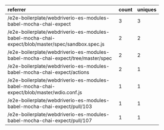 | referrer                                                                                         | count | uniques |
| :----------------------------------------------------------------------------------------------- | :---- | :------ |
| /e2e-boilerplate/webdriverio-es-modules-babel-mocha-chai-expect                                  | 3     | 3       |
| /e2e-boilerplate/webdriverio-es-modules-babel-mocha-chai-expect/blob/master/spec/sandbox.spec.js | 2     | 2       |
| /e2e-boilerplate/webdriverio-es-modules-babel-mocha-chai-expect/tree/master/spec                 | 2     | 2       |
| /e2e-boilerplate/webdriverio-es-modules-babel-mocha-chai-expect/actions                          | 2     | 1       |
| /e2e-boilerplate/webdriverio-es-modules-babel-mocha-chai-expect/blob/master/wdio.conf.js         | 1     | 1       |
| /e2e-boilerplate/webdriverio-es-modules-babel-mocha-chai-expect/pull/103                         | 1     | 1       |
| /e2e-boilerplate/webdriverio-es-modules-babel-mocha-chai-expect/pull/107                         | 1     | 1       |